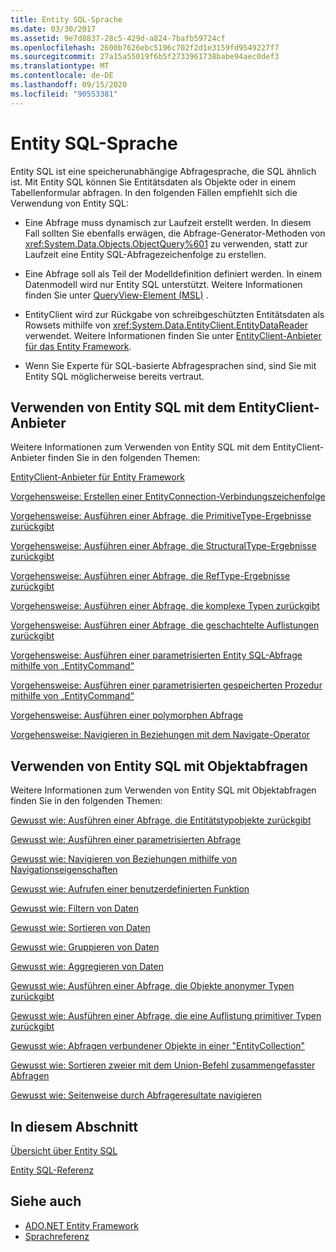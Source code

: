 ```yaml
---
title: Entity SQL-Sprache
ms.date: 03/30/2017
ms.assetid: 9e7d8837-28c5-429d-a824-7bafb59724cf
ms.openlocfilehash: 2600b7626ebc5196c702f2d1e3159fd9549227f7
ms.sourcegitcommit: 27a15a55019f6b5f2733961738babe94aec0def3
ms.translationtype: MT
ms.contentlocale: de-DE
ms.lasthandoff: 09/15/2020
ms.locfileid: "90553381"
---
```

# <a name="entity-sql-language"></a>Entity SQL-Sprache
Entity SQL ist eine speicherunabhängige Abfragesprache, die SQL ähnlich ist. Mit Entity SQL können Sie Entitätsdaten als Objekte oder in einem Tabellenformular abfragen. In den folgenden Fällen empfiehlt sich die Verwendung von Entity SQL:  
  
- Eine Abfrage muss dynamisch zur Laufzeit erstellt werden. In diesem Fall sollten Sie ebenfalls erwägen, die Abfrage-Generator-Methoden von <xref:System.Data.Objects.ObjectQuery%601> zu verwenden, statt zur Laufzeit eine Entity SQL-Abfragezeichenfolge zu erstellen.  
  
- Eine Abfrage soll als Teil der Modelldefinition definiert werden. In einem Datenmodell wird nur Entity SQL unterstützt. Weitere Informationen finden Sie unter [QueryView-Element (MSL)](/ef/ef6/modeling/designer/advanced/edmx/msl-spec#queryview-element-msl) .  
  
- EntityClient wird zur Rückgabe von schreibgeschützten Entitätsdaten als Rowsets mithilfe von <xref:System.Data.EntityClient.EntityDataReader> verwendet. Weitere Informationen finden Sie unter [EntityClient-Anbieter für das Entity Framework](../entityclient-provider-for-the-entity-framework.md).  
  
- Wenn Sie Experte für SQL-basierte Abfragesprachen sind, sind Sie mit Entity SQL möglicherweise bereits vertraut.  
  
## <a name="using-entity-sql-with-the-entityclient-provider"></a>Verwenden von Entity SQL mit dem EntityClient-Anbieter  
 Weitere Informationen zum Verwenden von Entity SQL mit dem EntityClient-Anbieter finden Sie in den folgenden Themen:  
  
 [EntityClient-Anbieter für Entity Framework](../entityclient-provider-for-the-entity-framework.md)  
  
 [Vorgehensweise: Erstellen einer EntityConnection-Verbindungszeichenfolge](../how-to-build-an-entityconnection-connection-string.md)  
  
 [Vorgehensweise: Ausführen einer Abfrage, die PrimitiveType-Ergebnisse zurückgibt](../how-to-execute-a-query-that-returns-primitivetype-results.md)  
  
 [Vorgehensweise: Ausführen einer Abfrage, die StructuralType-Ergebnisse zurückgibt](../how-to-execute-a-query-that-returns-structuraltype-results.md)  
  
 [Vorgehensweise: Ausführen einer Abfrage, die RefType-Ergebnisse zurückgibt](../how-to-execute-a-query-that-returns-reftype-results.md)  
  
 [Vorgehensweise: Ausführen einer Abfrage, die komplexe Typen zurückgibt](../how-to-execute-a-query-that-returns-complex-types.md)  
  
 [Vorgehensweise: Ausführen einer Abfrage, die geschachtelte Auflistungen zurückgibt](../how-to-execute-a-query-that-returns-nested-collections.md)  
  
 [Vorgehensweise: Ausführen einer parametrisierten Entity SQL-Abfrage mithilfe von „EntityCommand“](../how-to-execute-a-parameterized-entity-sql-query-using-entitycommand.md)  
  
 [Vorgehensweise: Ausführen einer parametrisierten gespeicherten Prozedur mithilfe von „EntityCommand“](../how-to-execute-a-parameterized-stored-procedure-using-entitycommand.md)  
  
 [Vorgehensweise: Ausführen einer polymorphen Abfrage](../how-to-execute-a-polymorphic-query.md)  
  
 [Vorgehensweise: Navigieren in Beziehungen mit dem Navigate-Operator](../how-to-navigate-relationships-with-the-navigate-operator.md)  
  
## <a name="using-entity-sql-with-object-queries"></a>Verwenden von Entity SQL mit Objektabfragen  
 Weitere Informationen zum Verwenden von Entity SQL mit Objektabfragen finden Sie in den folgenden Themen:  
  
 [Gewusst wie: Ausführen einer Abfrage, die Entitätstypobjekte zurückgibt](/previous-versions/dotnet/netframework-4.0/bb738694(v=vs.100))  
  
 [Gewusst wie: Ausführen einer parametrisierten Abfrage](/previous-versions/dotnet/netframework-4.0/bb738521(v=vs.100))  
  
 [Gewusst wie: Navigieren von Beziehungen mithilfe von Navigationseigenschaften](/previous-versions/dotnet/netframework-4.0/bb896321(v=vs.100))  
  
 [Gewusst wie: Aufrufen einer benutzerdefinierten Funktion](/previous-versions/dotnet/netframework-4.0/dd490951(v=vs.100))  
  
 [Gewusst wie: Filtern von Daten](/previous-versions/dotnet/netframework-4.0/cc716755(v=vs.100))  
  
 [Gewusst wie: Sortieren von Daten](/previous-versions/dotnet/netframework-4.0/cc716784(v=vs.100))  
  
 [Gewusst wie: Gruppieren von Daten](/previous-versions/dotnet/netframework-4.0/bb896341(v=vs.100))  
  
 [Gewusst wie: Aggregieren von Daten](/previous-versions/dotnet/netframework-4.0/cc716738(v=vs.100))  
  
 [Gewusst wie: Ausführen einer Abfrage, die Objekte anonymer Typen zurückgibt](/previous-versions/dotnet/netframework-4.0/bb738512(v=vs.100))  
  
 [Gewusst wie: Ausführen einer Abfrage, die eine Auflistung primitiver Typen zurückgibt](/previous-versions/dotnet/netframework-4.0/bb738451(v=vs.100))  
  
 [Gewusst wie: Abfragen verbundener Objekte in einer "EntityCollection"](/previous-versions/dotnet/netframework-4.0/cc716708(v=vs.100))  
  
 [Gewusst wie: Sortieren zweier mit dem Union-Befehl zusammengefasster Abfragen](/previous-versions/dotnet/netframework-4.0/bb896299(v=vs.100))  
  
 [Gewusst wie: Seitenweise durch Abfrageresultate navigieren](/previous-versions/dotnet/netframework-4.0/bb738702(v=vs.100))  
  
## <a name="in-this-section"></a>In diesem Abschnitt  
 [Übersicht über Entity SQL](entity-sql-overview.md)  
  
 [Entity SQL-Referenz](entity-sql-reference.md)  
  
## <a name="see-also"></a>Siehe auch

- [ADO.NET Entity Framework](../index.md)
- [Sprachreferenz](index.md)
